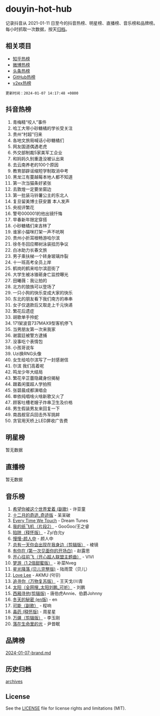 # douyin-hot-hub

记录抖音从 2021-01-11 日至今的抖音热榜、明星榜、直播榜、音乐榜和品牌榜。每小时抓取一次数据，按天[归档](archives)。

## 相关项目

- [知乎热榜](https://github.com/lonnyzhang423/zhihu-hot-hub)
- [微博热榜](https://github.com/lonnyzhang423/weibo-hot-hub)
- [头条热榜](https://github.com/lonnyzhang423/toutiao-hot-hub)
- [GitHub热榜](https://github.com/lonnyzhang423/github-hot-hub)
- [v2ex热榜](https://github.com/lonnyzhang423/v2ex-hot-hub)


`更新时间：2024-01-07 14:17:48 +0800`

## 抖音热榜

1. 青梅精“咬人”事件
1. 哈工大带小砂糖橘的学长受关注
1. 贵州“村超”归来
1. 各地文旅局喊话小砂糖橘们
1. 网友国道偶遇老虎
1. 外交部制裁5家美军工企业
1. 和妈妈久别重逢没被认出来
1. 去云南养老的100个原因
1. 教育部辟谣缩短学制取消中考
1. 黑龙江有蔓越莓本地人都不知道
1. 第一次当猫条好紧张
1. 去敦煌一定要坐窗边
1. 第一批装马铃薯公主的东北人
1. 复旦留美博士获安置 本人发声
1. 央视评繁花
1. 警号000001的他出镜忏悔
1. 早春新年限定穿搭
1. 小砂糖橘们来吉林了
1. 谁家小猫咪打架一声不吭啊
1. 贵州小折耳根畅游哈尔滨
1. 徐冬冬回应椰树泳装挂历争议
1. 白冰助力长春文旅
1. 男子乘扶梯一个转身玻璃炸裂
1. 十一班高考全员上岸
1. 鹤岗的鹤来哈尔滨逛街了
1. 大学生被冰锥砸身亡监控曝光
1. 田曦薇：我让拍的
1. 北方的狼族可以登场了
1. 一只小狗的快乐变成大家的快乐
1. 东北的朋友看下我们南方的串串
1. 女子仅退款后又取走上千元快递
1. 繁花后遗症
1. 胡歌单手拎蛇
1. 171架波音737MAX9型客机停飞
1. 当男朋友第一次来我家
1. 谢震廷被警方逮捕
1. 没事吃个表情包
1. 小孩哥说车
1. Uzi换RNG头像
1. 女生给哈尔滨写了一封感谢信
1. 尔滨 我们高着呢
1. 鸣龙少年大结局
1. 繁花辛芷蕾隐藏身份揭秘
1. 跟着闲蛋超人学拍照
1. 张碧晨成都演唱会
1. 单依纯唱啥火啥新歌又火了
1. 顾客吐槽老嫂子炸串卫生及价格
1. 男生假装男友来回复一下
1. 南昌舰官兵回击外军挑衅
1. 贪官用天桥上LED屏收广告费

## 明星榜

暂无数据

## 直播榜

暂无数据

## 音乐榜

1. [希望你被这个世界爱着 (副歌)](https://sf86-cdn-tos.douyinstatic.com/obj/tos-cn-ve-2774/oUHCmWQfZlE3QQBKBeD8rCFLpJzPgCpImhsxMt) - 许亚童
1. [十二月的奇迹_奇迹版](https://sf6-cdn-tos.douyinstatic.com/obj/tos-cn-ve-2774/oMslvA9FBzGMGHnyUuoiiUjtIAXfMz6tzwByW8) - 呆呆破
1. [Every Time We Touch](https://sf86-cdn-tos.douyinstatic.com/obj/tos-cn-ve-2774/ogN6lUKQeBBfEVhIOMikG1CcJjugxk1tztZyhP) - Dream Tunes
1. [我的纸飞机（片段2）](https://sf6-cdn-tos.douyinstatic.com/obj/tos-cn-ve-2774/oM2ZrKcg2CD5AeRB2gkeXOFB1IxAGJdZPazYHf) - GooGoo/王之睿
1. [陷阱（释怀版）](https://sf86-cdn-tos.douyinstatic.com/obj/tos-cn-ve-2774/oE8C21LeZrzKLDFfQYgMzx4GAIHageG5IzayY7) - Zy/白允y
1. [慢慢-颜人中](https://sf86-cdn-tos.douyinstatic.com/obj/tos-cn-ve-2774/ocjHNfBXdBxQNC8ZGAeoLMFTUgtBg8bkExunDC) - 颜人中
1. [总有一天你会出现在我身边（剪辑版）](https://sf6-cdn-tos.douyinstatic.com/obj/tos-cn-ve-2774/oMLsHwhWW7CYoAhoWB9EXUQIzNBsfAJxpAoxCU) - 棱镜
1. [有你在 (第一次见面你的开场白)](https://sf3-cdn-tos.douyinstatic.com/obj/tos-cn-ve-2774/oAthrQ3ClJBfI57uBoFEgNDYtNCZ0TSYQQfxQ0) - 赵露思
1. [开心往前飞（开心超人联盟主题曲）](https://sf86-cdn-tos.douyinstatic.com/obj/tos-cn-ve-2774/9d8fb7c82cf1421fb93a9fe925275e0a) - VIVI
1. [梦游（1.2倍甜蜜版）](https://sf3-cdn-tos.douyinstatic.com/obj/tos-cn-ve-2774/o4gyAUm8hwufoEABmwVIiQtHsFuGzAEEWtNMzo) - 补菜Nveg
1. [星光降落 (贝儿完整版)](https://sf6-cdn-tos.douyinstatic.com/obj/tos-cn-ve-2774/okwB9hAwyAtsFFkFBzAX1hOOfQuIoMNs0W2Mwr) - 陆雨萱（贝儿）
1. [Love Lee](https://sf3-cdn-tos.douyinstatic.com/obj/tos-cn-ve-2774/o05GbkJGbCBTdDnMtB0fwOYgkeZp23vrWQDQBS) - AKMU (악뮤)
1. [追寻你（万物复苏版）](https://sf86-cdn-tos.douyinstatic.com/obj/tos-cn-ve-2774/oYeAZJsbjIDit9APmBg8u6uDUQnHmoCf3gbo74) - 王天戈/川青
1. [太阳（全网搜_太阳刘鹏_可听）](https://sf6-cdn-tos.douyinstatic.com/obj/tos-cn-ve-2774/ogWbyIQnlBFImVbeDocRdCIYtBHlbJXgfZMvgz) - 刘鹏
1. [西厢寻他(剪辑版)](https://sf86-cdn-tos.douyinstatic.com/obj/tos-cn-ve-2774/oUsAVfAQKlRNxEv5qxvIB8o5qmIWUcXbzJKJhw) - 唐伯虎Annie、伯爵Johnny
1. [冬天的秘密 (en版)](https://sf86-cdn-tos.douyinstatic.com/obj/tos-cn-ve-2774/okIuMHDdzyf3FjGK4Lphe1vfHcQaPIHAg0Z4CR) - en
1. [可能（副歌）](https://sf86-cdn-tos.douyinstatic.com/obj/tos-cn-ve-2774/cde1731888894259b333569393c2fb51) - 程响
1. [毒药 (释怀版)](https://sf86-cdn-tos.douyinstatic.com/obj/tos-cn-ve-2774/oYILMEAzspdZBIzy4frJNB8ZHPHWAhiwowd4Ad) - 周星星
1. [万疆（剪辑版）](https://sf86-cdn-tos.douyinstatic.com/obj/tos-cn-ve-2774/ooG7oVgFlDTelKCjCsTTobQvbdtj1BBQXnfZd8) - 李玉刚
1. [落在生命里的光](https://sf86-cdn-tos.douyinstatic.com/obj/tos-cn-ve-2774/d9ffa8c090124ea58bb10df9b510c01d) - 尹昔眠

## 品牌榜

[2024-01-07-brand.md](archives/2024-01-07-brand.md)

## 历史归档

[archives](archives)

## License

See the [LICENSE](LICENSE) file for license rights and limitations (MIT).
